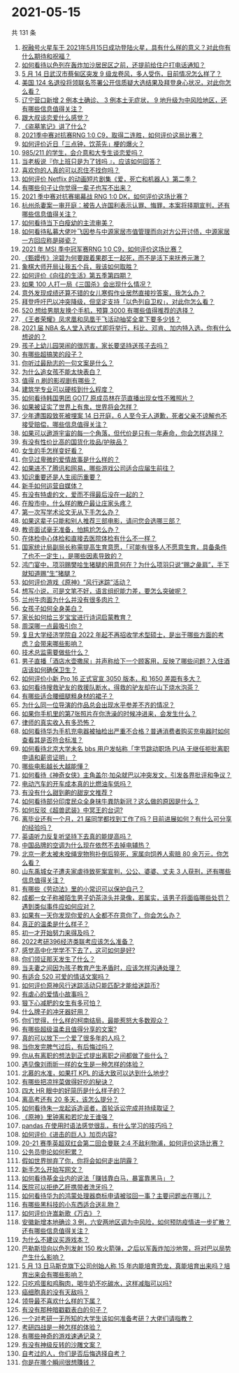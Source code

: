 # 2021-05-15

共 131 条

<!-- BEGIN -->
<!-- 最后更新时间 Sat May 15 2021 12:10:00 GMT+0800 (China Standard Time) -->

1. [祝融号火星车于
   2021年5月15日成功登陆火星，具有什么样的意义？对此你有什么期待和祝福？](https://www.zhihu.com/question/459371819)
2. [如何看待以色列在轰炸加沙居民区之前，还提前给住户打电话通知？](https://www.zhihu.com/question/459381446)
3. [5 月 14 日武汉市蔡甸区突发 9
   级龙卷风，多人受伤，目前情况怎么样了？](https://www.zhihu.com/question/459494123)
4. [美国 124
   名退役将领联名签署公开信质疑大选结果及拜登身心状况，对此你怎么看？](https://www.zhihu.com/question/459466085)
5. [辽宁营口新增 2 例本土确诊、 3 例本土无症状， 9
   地升级为中风险地区，还有哪些信息值得关注？](https://www.zhihu.com/question/459445245)
6. [跟大叔谈恋爱什么感觉？](https://www.zhihu.com/question/319597687)
7. [《盗墓笔记》讲了什么?](https://www.zhihu.com/question/32090742)
8. [2021季中赛对抗赛RNG 1:0
   C9，取得二连胜，如何评价这局比赛？](https://www.zhihu.com/question/459488940)
9. [如何评价近日「三点钟，饮茶先」梗的爆火？](https://www.zhihu.com/question/459087204)
10. [985/211 的学生，会介意和大专生谈恋爱吗？](https://www.zhihu.com/question/55883779)
11. [当老板说『你上班只是为了钱吗 』，应该如何回答？](https://www.zhihu.com/question/459271480)
12. [喜欢你的人真的可以忍住不找你吗？](https://www.zhihu.com/question/433052807)
13. [如何评价 Netflix
    的动画短片剧集《爱，死亡和机器人》第二季？](https://www.zhihu.com/question/459134092)
14. [有哪些句子让你觉得一辈子也写不出来？](https://www.zhihu.com/question/452901323)
15. [2021 季中赛对抗赛揭幕战 RNG 1:0
    DK，如何评价这场比赛？](https://www.zhihu.com/question/459459475)
16. [杭州杀妻案一审开庭：被告人许国利表示认罪、悔罪，本案将择期宣判，还有哪些信息值得关注？](https://www.zhihu.com/question/459379238)
17. [如何看待当下白瘦幼的主流审美？](https://www.zhihu.com/question/63812554)
18. [如何看待私募大佬叶飞因参与中源家居市值管理而向对方公开讨债，中源家居一方回应称是碰瓷？](https://www.zhihu.com/question/459277738)
19. [2021 年 MSI 季中冠军赛RNG 1:0
    C9，如何评价这场比赛？](https://www.zhihu.com/question/459483381)
20. [《甄嬛传》浣碧为何要跟着果郡王一起死，而不是活下来抚养元澈？](https://www.zhihu.com/question/433789518)
21. [象棋大师开局让我五个兵，我该如何取胜？](https://www.zhihu.com/question/458811041)
22. [如何评价《向往的生活》第五季第四期？](https://www.zhihu.com/question/458385376)
23. [如果 100 人打一局《三国杀》会出现什么情况？](https://www.zhihu.com/question/458748936)
24. [意外发现成绩还算不错的女儿寒假作业居然直接抄答案，我怎么办？](https://www.zhihu.com/question/444223188)
25. [拜登呼吁巴以冲突降级，但坚定支持「以色列自卫权」，对此你怎么看？](https://www.zhihu.com/question/459392658)
26. [520 想给男朋友换个手机，预算 3000
    有哪些值得推荐的选择？](https://www.zhihu.com/question/458226493)
27. [《王者荣耀》凤求凰和凤凰于飞活动抽奖全拿下要多少钱？](https://www.zhihu.com/question/434465290)
28. [2021 届 NBA
    名人堂入选仪式即将举行，科比、邓肯、加内特入选，你有什么想说的？](https://www.zhihu.com/question/459350210)
29. [孩子上幼儿园哭闹的很厉害，家长要坚持送孩子去吗？](https://www.zhihu.com/question/402790783)
30. [有哪些超搞笑的段子？](https://www.zhihu.com/question/453066336)
31. [你听过最励志的一句文案是什么？](https://www.zhihu.com/question/437716992)
32. [为什么追女孩不能太快表白？](https://www.zhihu.com/question/354110420)
33. [值得 n 刷的影视剧有哪些？](https://www.zhihu.com/question/452689050)
34. [建筑学专业可以硬核到什么程度？](https://www.zhihu.com/question/448366335)
35. [如何看待韩国男团 GOT7 原成员林在范直播出现女性不雅照片？](https://www.zhihu.com/question/459375130)
36. [如果被证实了世界上有鬼，世界将会怎样？](https://www.zhihu.com/question/405528524)
37. [少年遭围殴致死被埋案 14 日开庭，6
    人至今无人道歉，死者父亲不谅解也不接受赔偿，哪些信息值得关注？](https://www.zhihu.com/question/459368723)
38. [如果可以遨游宇宙的每一个角落，但代价是只有一年寿命，你会怎样选择？](https://www.zhihu.com/question/459343263)
39. [有没有性价比高的国货化妆品/护肤品？](https://www.zhihu.com/question/299017653)
40. [女生的手怎样变好看？](https://www.zhihu.com/question/32285684)
41. [你见过卑微的爱情故事是什么样的？](https://www.zhihu.com/question/320245223)
42. [如果进不了腾讯和网易，哪些游戏公司适合应届生前往？](https://www.zhihu.com/question/51894980)
43. [知识重要还是人生阅历重要？](https://www.zhihu.com/question/401756432)
44. [新手如何运营自媒体？](https://www.zhihu.com/question/323404884)
45. [有没有特虐的文，爱而不得最后没在一起的？](https://www.zhihu.com/question/440056937)
46. [在股市中，什么样的散户最让庄家头疼？](https://www.zhihu.com/question/316561088)
47. [第一次写学术论文无从下手怎么办？](https://www.zhihu.com/question/20829666)
48. [如果这辈子只能和别人推荐三部电影，请问您会选哪三部？](https://www.zhihu.com/question/444313984)
49. [教资面试毫无准备，怕尴尬怎么办？](https://www.zhihu.com/question/458928684)
50. [在体检中心体检和直接去医院体检有什么不一样？](https://www.zhihu.com/question/24536825)
51. [国家统计局副局长称需提高生育意愿，「可能有很多人不愿意生育，具备条件了也不一定生」，是哪些因素导致的？](https://www.zhihu.com/question/459227388)
52. [鸿门宴中，项羽赐樊哙生猪腿的用意何在？为什么项羽只说“赐之彘肩”，手下就知道赐“生”猪腿？](https://www.zhihu.com/question/19870339)
53. [如何评价游戏《原神》“风行迷踪”活动？](https://www.zhihu.com/question/459371771)
54. [想写小说，可是文笔不好，语言组织能力差，要怎么突破呢？](https://www.zhihu.com/question/459065020)
55. [兰州牛肉面为什么并没有很多肉片？](https://www.zhihu.com/question/448755182)
56. [女孩子如何全身美白？](https://www.zhihu.com/question/28991460)
57. [家长如何给三岁宝宝进行诗词启蒙教育？](https://www.zhihu.com/question/344219807)
58. [周深哪一点最吸引你？](https://www.zhihu.com/question/453666454)
59. [复旦大学经济学院自 2022
    年起不再招收学术型硕士，是出于哪些方面的考虑？会带来哪些影响？](https://www.zhihu.com/question/458991146)
60. [技术总监需要做些什么？](https://www.zhihu.com/question/291798716)
61. [男子直播「酒店水壶撒尿」并声称给下一个顾客用，反映了哪些问题？入住酒店该如何确保卫生？](https://www.zhihu.com/question/459371363)
62. [如何评价小新 Pro 16 正式官宣 3050 版本，和 1650
    差距有多大？](https://www.zhihu.com/question/459174182)
63. [如何看待搜救驴友的救援队断水，得救的驴友却在山下烧水泡茶？](https://www.zhihu.com/question/459310609)
64. [有哪些适合腰细腿粗身材的裙子？](https://www.zhihu.com/question/451854465)
65. [为什么同一位导演的作品总会出现水平参差不齐的情况？](https://www.zhihu.com/question/457590938)
66. [如果你手机里的第7张照片在你洗澡的时候冲进来，会发生什么？](https://www.zhihu.com/question/405633395)
67. [律师的真实收入有多恐怖？](https://www.zhihu.com/question/360433896)
68. [如何看待华为手机充电器被抽检出严重不合格？普通消费者购买充电器时如何查看其是否符合标准？](https://www.zhihu.com/question/459365657)
69. [如何看待北京大学未名 bbs 用户发帖称「字节跳动职场 PUA
    无继任拒批离职申请和薪资证明」？](https://www.zhihu.com/question/459317193)
70. [哪些电影越长大越能懂？](https://www.zhihu.com/question/453278386)
71. [如何看待《神奇女侠》主角盖尔·加朵就巴以冲突发文，引发各界批评和争议？](https://www.zhihu.com/question/459349054)
72. [电动汽车的开车成本真的比燃油车低吗？](https://www.zhihu.com/question/423963353)
73. [有没有什么甜到齁的甜宠文推荐 ?](https://www.zhihu.com/question/362988648)
74. [如何看待部分印度民众全身抹牛粪防新冠？这么做的原因是什么？](https://www.zhihu.com/question/459344479)
75. [如何反驳《超兽武装》中冥王的台词?](https://www.zhihu.com/question/453809133)
76. [离毕业还有一个月，21
    届同学都找到工作了吗？目前进展如何？有什么可分享的经验吗？](https://www.zhihu.com/question/459163280)
77. [英语听力反复听坚持下去真的能提高吗？](https://www.zhihu.com/question/25869262)
78. [中国品牌的空调为什么现在依然不去掉电辅热？](https://www.zhihu.com/question/437041385)
79. [北京一老太被未拴绳宠物狗扑倒后猝死，家属向饲养人索赔 80
    余万元，你怎么看？](https://www.zhihu.com/question/459188941)
80. [山东禹城女子遭夫家虐待致死案宣判，公公、婆婆、丈夫 3
    人获刑，还有哪些信息值得关注？](https://www.zhihu.com/question/459407000)
81. [有哪些《劳动法》里的小常识可以保护自己？](https://www.zhihu.com/question/322472303)
82. [成都一女子称被陌生男子奶茶浇头并录像，若属实，该男子将面临哪些处罚？遇到类似事件应如何应对？](https://www.zhihu.com/question/459197699)
83. [如果有一天你发现你爱的人全都不在意你了，你会怎么办？](https://www.zhihu.com/question/456409558)
84. [真正的温柔是什么样子？](https://www.zhihu.com/question/374915368)
85. [初一才开始努力来得及吗？](https://www.zhihu.com/question/456184637)
86. [2022考研396经济类联考应该怎么准备？](https://www.zhihu.com/question/438333880)
87. [感觉高中化学学不下去了，这可如何是好?](https://www.zhihu.com/question/412638701)
88. [你们领证那天发生了什么？](https://www.zhihu.com/question/426768936)
89. [当夫妻之间因为孩子教育产生矛盾时，应该怎样沟通处理？](https://www.zhihu.com/question/457762381)
90. [有适合 520 可爱的情话文案吗？](https://www.zhihu.com/question/395634625)
91. [如何评价原神风行迷踪活动只能匹配才能给迷踪币?](https://www.zhihu.com/question/458975388)
92. [有虐心的爱情小故事吗？](https://www.zhihu.com/question/381394515)
93. [狠下心减肥的女生有多可怕？](https://www.zhihu.com/question/431969166)
94. [什么牌子的冲牙器好用？](https://www.zhihu.com/question/265185969)
95. [你们觉得，什么样的柯南结局，最能惹怒大多数观众？](https://www.zhihu.com/question/336378614)
96. [有哪些超级温柔且值得分享的文案?](https://www.zhihu.com/question/398204205)
97. [真的可以放下一个爱了很多年的人吗？](https://www.zhihu.com/question/453855079)
98. [当你发完脾气过后，有后悔过吗？](https://www.zhihu.com/question/450090677)
99. [你从有离职的想法到正式提出离职之间都做了些什么？](https://www.zhihu.com/question/459123577)
100. [遇见像刘雨昕一样的女生是一种怎样的体验？](https://www.zhihu.com/question/458764364)
101. [北慕的水准，如果打 KPL 的话大致可以达到什么地步?](https://www.zhihu.com/question/457025589)
102. [有哪些把凉拌菜做得好吃的秘诀？](https://www.zhihu.com/question/327948969)
103. [四大 HR 眼中的好简历是什么样子的？](https://www.zhihu.com/question/270327306)
104. [离高考还有 20 多天，该怎么提分？](https://www.zhihu.com/question/458625286)
105. [如何看待朱一龙起诉造谣者，首轮诉讼完成并持续取证？](https://www.zhihu.com/question/459455006)
106. [《原神》里钟离和若坨龙王谁强？](https://www.zhihu.com/question/455513453)
107. [pandas 在使用时语法感觉很乱，有什么学习的技巧吗？](https://www.zhihu.com/question/289788451)
108. [如何评价《进击的巨人》加页内容?](https://www.zhihu.com/question/458917406)
109. [20-21 赛季英超双红会第二回合曼联 2:4
     不敌利物浦，如何评价这场比赛？](https://www.zhihu.com/question/459329808)
110. [公务员申论如何积累？](https://www.zhihu.com/question/62703465)
111. [假如世界抛弃了你，你将会如何走出阴霾？](https://www.zhihu.com/question/454120128)
112. [新手怎么开始写网文？](https://www.zhihu.com/question/454846719)
113. [如何看待基金业内的说法「赚钱靠白马，暴富靠黑马」？](https://www.zhihu.com/question/458871834)
114. [医院可以拒绝乙肝携带者洗牙吗？](https://www.zhihu.com/question/64913982)
115. [如何看待华为的鸿蒙处理器商标申请被驳回一事？主要问题出在哪儿？](https://www.zhihu.com/question/459040169)
116. [有哪些黑科技的小东西适合送礼物？](https://www.zhihu.com/question/267703735)
117. [如何评价许嵩新歌《万古》？](https://www.zhihu.com/question/459309716)
118. [安徽新增本地确诊 3
     例，六安两地区调为中风险，如何预防疫情进一步扩散？还有哪些信息值得关注？](https://www.zhihu.com/question/459297033)
119. [为什么不建议买游戏本？](https://www.zhihu.com/question/406822764)
120. [巴勒斯坦向以色列发射 150
     枚火箭弹，之后以军轰炸加沙地带，将对巴以局势产生什么影响？](https://www.zhihu.com/question/458956080)
121. [5 月 13 日马斯克旗下公司创始人称 15
     年内能培育恐龙，真能培育出来吗？培育出来会有哪些影响？](https://www.zhihu.com/question/459235882)
122. [只吃鸡蛋和鸡胸肉，喝牛奶不吃碳水，这样减脂可以吗?](https://www.zhihu.com/question/419594552)
123. [癌细胞真的没有天敌吗？](https://www.zhihu.com/question/443608344)
124. [领导最不喜欢什么样的下属？](https://www.zhihu.com/question/401065430)
125. [有没有那种暗戳戳表白的句子？](https://www.zhihu.com/question/300244719)
126. [一个对考研一无所知的大学生该如何准备考研？大佬们请指教？](https://www.zhihu.com/question/62653700)
127. [考研四战是一种怎样的体验？](https://www.zhihu.com/question/53757945)
128. [有哪些神奇的游戏速通记录？](https://www.zhihu.com/question/458843261)
129. [有没有神级反转的沙雕文案？](https://www.zhihu.com/question/452293238)
130. [自考过的人，你们是否后悔选择自考？](https://www.zhihu.com/question/337908624)
131. [你是在哪个瞬间很想賺钱？](https://www.zhihu.com/question/451973989)

<!-- END -->
